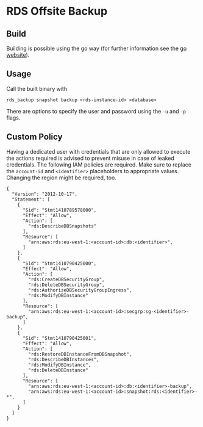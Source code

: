 # RDS Offsite Backup

## Build

Building is possible using the go way (for further information see the [go website](http://golang.org)).


## Usage

Call the built binary with

	rds_backup snapshot backup <rds-instance-id> <database>

There are options to specify the user and password using the `-u` and `-p`
flags.


## Custom Policy

Having a dedicated user with credentials that are only allowed to execute the
actions required is advised to prevent misuse in case of leaked credentials.
The following IAM policies are required. Make sure to replace the
`account-id` and `<identifier>` placeholders to appropriate values. Changing
the region might be required, too.

	{
	  "Version": "2012-10-17",
	  "Statement": [
	    {
	      "Sid": "Stmt1410789578000",
	      "Effect": "Allow",
	      "Action": [
	        "rds:DescribeDBSnapshots"
	      ],
	      "Resource": [
	        "arn:aws:rds:eu-west-1:<account-id>:db:<identifier>",
	      ]
	    },
	    {
	      "Sid": "Stmt1410790425000",
	      "Effect": "Allow",
	      "Action": [
	        "rds:CreateDBSecurityGroup",
	        "rds:DeleteDBSecurityGroup",
	        "rds:AuthorizeDBSecurityGroupIngress",
	        "rds:ModifyDBInstance"
	      ],
	      "Resource": [
	        "arn:aws:rds:eu-west-1:<account-id>:secgrp:sg-<identifier>-backup",
	      ]
	    },
	    {
	      "Sid": "Stmt1410790425001",
	      "Effect": "Allow",
	      "Action": [
	        "rds:RestoreDBInstanceFromDBSnapshot",
	        "rds:DescribeDBInstances",
	        "rds:ModifyDBInstance",
	        "rds:DeleteDBInstance"
	      ],
	      "Resource": [
	        "arn:aws:rds:eu-west-1:<account-id>:db:<identifier>-backup",
	        "arn:aws:rds:eu-west-1:<account-id>:snapshot:rds:<identifier>-*",
	      ]
	    }
	  ]
	}

